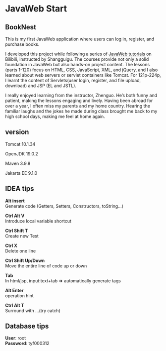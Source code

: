 # JavaWeb Start

## BookNest
This is my first JavaWeb application where users can log in, register, and purchase books.

I developed this project while following a series of [JavaWeb tutorials](https://www.bilibili.com/video/BV1Y7411K7zz) on Bilibili, instructed by Shangguigu. The courses provide not only a solid foundation in JavaWeb but also hands-on project content. The lessons (parts 1-120) focus on HTML, CSS, JavaScript, XML, and jQuery, and I also learned about web servers or servlet containers like Tomcat. For 121p-224p,  I learnt the content of Servlets(user login, register, and file upload, download) and JSP (EL and JSTL).

I really enjoyed learning from the instructor, Zhenguo. He’s both funny and patient, making the lessons engaging and lively. Having been abroad for over a year, I often miss my parents and my home country. Hearing the familiar laughs and the jokes he made during class brought me back to my high school days, making me feel at home again.



## version

Tomcat	10.1.34

OpenJDK	19.0.2

Maven	3.9.8

Jakarta EE	9.1.0

## IDEA tips
**Alt insert**  
Generate code (Getters, Setters, Constructors, toString...)

**Ctrl Alt V**  
Introduce local variable shortcut

**Ctrl Shift T**<br />
Create new Test

**Ctrl X**<br />
Delete one line

**Ctrl Shift Up/Down**<br />
Move the entire line of code up or down

**Tab**<br />
In html/jsp, input:text+tab => automatically generate tags

**Alt Enter**<br />
operation hint

**Ctrl Alt T**<br />
Surround with ...(try catch)



## Database tips
**User**: root <br />
**Password**: tyf000312